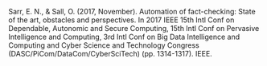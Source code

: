 Sarr, E. N., & Sall, O. (2017, November). Automation of fact-checking: State of the art, obstacles and perspectives. In 2017 IEEE 15th Intl Conf on Dependable, Autonomic and Secure Computing, 15th Intl Conf on Pervasive Intelligence and Computing, 3rd Intl Conf on Big Data Intelligence and Computing and Cyber Science and Technology Congress (DASC/PiCom/DataCom/CyberSciTech) (pp. 1314-1317). IEEE.
